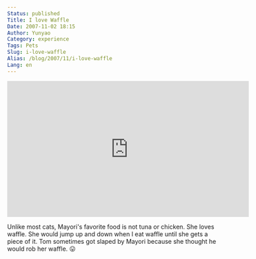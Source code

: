 ```yaml
---
Status: published
Title: I love Waffle
Date: 2007-11-02 18:15
Author: Yunyao
Category: experience
Tags: Pets
Slug: i-love-waffle
Alias: /blog/2007/11/i-love-waffle
Lang: en
---
```



<iframe width="560" height="315" src="https://www.youtube.com/embed/kMvDKiIYc58" frameborder="0" allow="accelerometer; autoplay; encrypted-media; gyroscope; picture-in-picture" allowfullscreen></iframe>

Unlike most cats, Mayori's favorite food is not tuna or chicken. She loves waffle. She would jump up and down when I eat waffle until she gets a piece of it. Tom sometimes got slaped by Mayori because she thought he would rob her waffle. 😛
